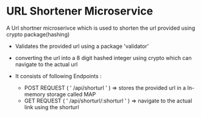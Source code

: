 # URL Shortener Microservice
A Url shortner microserivce which is used to shorten the url provided using crypto package(hashing)
 - Validates the provided url using a package 'validator'
 - converting the url into a 8 digit hashed integer using crypto which can navigate to the actual url
 - It consists of following Endpoints :
   
   - POST REQUEST ( ' /api/shorturl ' ) => stores the provided url in a In-memory storage called MAP
   - GET REQUEST ( ' /api/shorturl/:shorturl ' ) => navigate to the actual link using the shorturl
